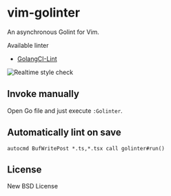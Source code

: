 # vim-golinter

An asynchronous Golint for Vim.

Available linter

- [GolangCI-Lint](https://github.com/golangci/golangci-lint)

![Realtime style check](./assets/vim-golinter.gif)

## Invoke manually

Open Go file and just execute `:Golinter`.

## Automatically lint on save

```viml
autocmd BufWritePost *.ts,*.tsx call golinter#run()
```

## License

New BSD License
